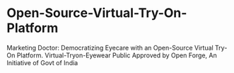 # Open-Source-Virtual-Try-On-Platform
Marketing Doctor: Democratizing Eyecare with an Open-Source Virtual Try-On Platform. Virtual-Tryon-Eyewear Public Approved by Open Forge, An Initiative of Govt of India

